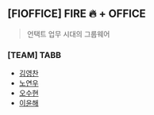 ## [FIOFFICE] FIRE 🔥 + OFFICE
> 언택트 업무 시대의 그룹웨어

### [TEAM] TABB
- [김영찬](https://github.com/Desmond2429)
- [노연우](https://github.com/NoYeonWoo)
- [오수현](https://github.com/osh11)
- [이윤해](https://github.com/yunhaeLee)
